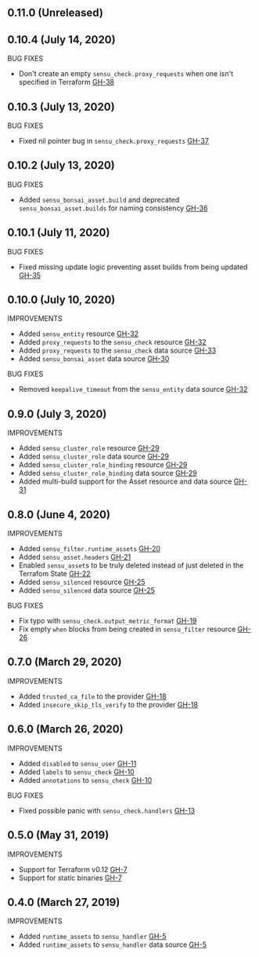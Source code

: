 ## 0.11.0 (Unreleased)

## 0.10.4 (July 14, 2020)

BUG FIXES

* Don't create an empty `sensu_check.proxy_requests` when one isn't specified in Terraform [GH-38](https://github.com/jtopjian/terraform-provider-sensu/pull/38)

## 0.10.3 (July 13, 2020)

BUG FIXES

* Fixed nil pointer bug in `sensu_check.proxy_requests` [GH-37](https://github.com/jtopjian/terraform-provider-sensu/pull/37)

## 0.10.2 (July 13, 2020)

BUG FIXES

* Added `sensu_bonsai_asset.build` and deprecated `sensu_bonsai_asset.builds` for naming consistency [GH-36](https://github.com/jtopjian/terraform-provider-sensu/pull/36)


## 0.10.1 (July 11, 2020)

BUG FIXES

* Fixed missing update logic preventing asset builds from being updated [GH-35](https://github.com/jtopjian/terraform-provider-sensu/pull/35)

## 0.10.0 (July 10, 2020)

IMPROVEMENTS

* Added `sensu_entity` resource [GH-32](https://github.com/jtopjian/terraform-provider-sensu/pull/32)
* Added `proxy_requests` to the `sensu_check` resource [GH-32](https://github.com/jtopjian/terraform-provider-sensu/pull/32)
* Added `proxy_requests` to the `sensu_check` data source [GH-33](https://github.com/jtopjian/terraform-provider-sensu/pull/33)
* Added `sensu_bonsai_asset` data source [GH-30](https://github.com/jtopjian/terraform-provider-sensu/pull/30)

BUG FIXES

* Removed `keepalive_timeout` from the `sensu_entity` data source [GH-32](https://github.com/jtopjian/terraform-provider-sensu/pull/32)


## 0.9.0 (July 3, 2020)

IMPROVEMENTS

* Added `sensu_cluster_role` resource [GH-29](https://github.com/jtopjian/terraform-provider-sensu/pull/29)
* Added `sensu_cluster_role` data source [GH-29](https://github.com/jtopjian/terraform-provider-sensu/pull/29)
* Added `sensu_cluster_role_binding` resource [GH-29](https://github.com/jtopjian/terraform-provider-sensu/pull/29)
* Added `sensu_cluster_role_binding` data source [GH-29](https://github.com/jtopjian/terraform-provider-sensu/pull/29)
* Added multi-build support for the Asset resource and data source [GH-31](https://github.com/jtopjian/terraform-provider-sensu/pull/31)

## 0.8.0 (June 4, 2020)

IMPROVEMENTS

* Added `sensu_filter.runtime_assets` [GH-20](https://github.com/jtopjian/terraform-provider-sensu/pull/20)
* Added `sensu_asset.headers` [GH-21](https://github.com/jtopjian/terraform-provider-sensu/pull/21)
* Enabled `sensu_asset`s to be truly deleted instead of just deleted in the Terrafom State [GH-22](https://github.com/jtopjian/terraform-provider-sensu/pull/22)
* Added `sensu_silenced` resource [GH-25](https://github.com/jtopjian/terraform-provider-sensu/pull/25)
* Added `sensu_silenced` data source [GH-25](https://github.com/jtopjian/terraform-provider-sensu/pull/25)

BUG FIXES

* Fix typo with `sensu_check.output_metric_format` [GH-19](https://github.com/jtopjian/terraform-provider-sensu/pull/19)
* Fix empty `when` blocks from being created in `sensu_filter` resource [GH-26](https://github.com/jtopjian/terraform-provider-sensu/pull/26)

## 0.7.0 (March 29, 2020)

IMPROVEMENTS

* Added `trusted_ca_file` to the provider [GH-18](https://github.com/jtopjian/terraform-provider-sensu/pull/18)
* Added `insecure_skip_tls_verify` to the provider [GH-18](https://github.com/jtopjian/terraform-provider-sensu/pull/18)

## 0.6.0 (March 26, 2020)

IMPROVEMENTS

* Added `disabled` to `sensu_user` [GH-11](https://github.com/jtopjian/terraform-provider-sensu/pull/11)
* Added `labels` to `sensu_check` [GH-10](https://github.com/jtopjian/terraform-provider-sensu/pull/10)
* Added `annotations` to `sensu_check` [GH-10](https://github.com/jtopjian/terraform-provider-sensu/pull/10)

BUG FIXES

* Fixed possible panic with `sensu_check.handlers` [GH-13](https://github.com/jtopjian/terraform-provider-sensu/pull/13)

## 0.5.0 (May 31, 2019)

IMPROVEMENTS

* Support for Terraform v0.12 [GH-7](https://github.com/jtopjian/terraform-provider-sensu/pull/7)
* Support for static binaries [GH-7](https://github.com/jtopjian/terraform-provider-sensu/pull/7)

## 0.4.0 (March 27, 2019)

IMPROVEMENTS

* Added `runtime_assets` to `sensu_handler` [GH-5](https://github.com/jtopjian/terraform-provider-sensu/pull/5)
* Added `runtime_assets` to `sensu_handler` data source [GH-5](https://github.com/jtopjian/terraform-provider-sensu/pull/5)
